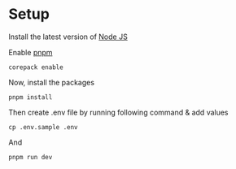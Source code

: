# Setup

Install the latest version of [Node JS](https://nodejs.org/en/)

Enable [pnpm](https://pnpm.io/)

```
corepack enable
```

Now, install the packages

```
pnpm install
```

Then create .env file by running following command & add values

```
cp .env.sample .env
```

And

```
pnpm run dev
```
